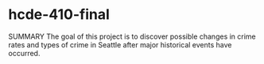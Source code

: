 # hcde-410-final

SUMMARY
The goal of this project is to discover possible changes in crime rates and types of crime in Seattle after major historical events have occurred.